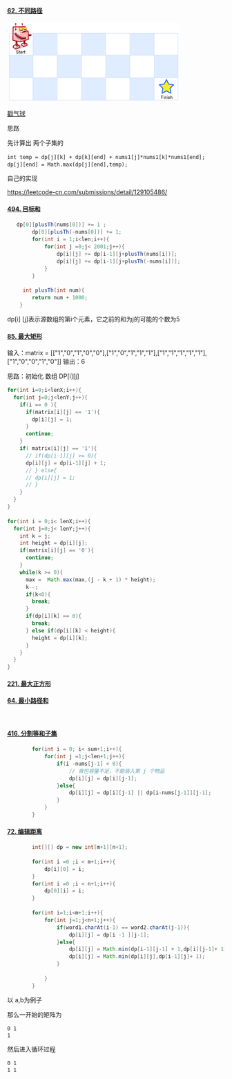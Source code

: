 



#### [62. 不同路径](https://leetcode-cn.com/problems/unique-paths/)

![img](../img/robot_maze.png)



[戳气球](https://leetcode-cn.com/problems/burst-balloons/)



思路

先计算出 两个子集的

`int temp = dp[j][k] + dp[k][end] + nums1[j]*nums1[k]*nums1[end];                    dp[j][end] = Math.max(dp[j][end],temp);`

自己的实现

https://leetcode-cn.com/submissions/detail/129105486/





#### [494. 目标和](https://leetcode-cn.com/problems/target-sum/)

```java
   dp[0][plusTh(nums[0])] += 1 ;
        dp[0][plusTh(-nums[0])] += 1;
        for(int i = 1;i<len;i++){
            for(int j =0;j< 2001;j++){
                dp[i][j] += dp[i-1][j+plusTh(nums[i])];
                dp[i][j] += dp[i-1][j+plusTh(-nums[i])];
            } 
        }
        
     int plusTh(int num){
        return num + 1000;
    }
```

dp[i] [j]表示源数组的第i个元素，它之前的和为j的可能的个数为5







#### [85. 最大矩形](https://leetcode-cn.com/problems/maximal-rectangle/)

输入：matrix = [["1","0","1","0","0"],["1","0","1","1","1"],["1","1","1","1","1"],["1","0","0","1","0"]]
输出：6

思路：初始化 数组 DP[i]\[j]

```java
for(int i=0;i<lenX;i++){
  for(int j=0;j<lenY;j++){
    if(i == 0 ){
      if(matrix[i][j] == '1'){
        dp[i][j] = 1;
      }
      continue;
    }
    if( matrix[i][j] == '1'){
      // if(dp[i-1][j] >= 0){
      dp[i][j] = dp[i-1][j] + 1;
      // } else{
      // dp[i][j] = 1;
      // }
    }
  }
}

for(int i = 0;i< lenX;i++){
  for(int j=0;j< lenY;j++){
    int k = j;
    int height = dp[i][j];
    if(matrix[i][j] == '0'){
      continue;
    }
    while(k >= 0){
      max =  Math.max(max,(j - k + 1) * height);
      k--;
      if(k<0){
        break;
      }
      if(dp[i][k] == 0){
        break;
      } else if(dp[i][k] < height){
        height = dp[i][k];
      }
    }
  }
}
```









#### [221. 最大正方形](https://leetcode-cn.com/problems/maximal-square/)







#### [64. 最小路径和](https://leetcode-cn.com/problems/minimum-path-sum/)

​	





#### [416. 分割等和子集](https://leetcode-cn.com/problems/partition-equal-subset-sum/)

```java
        for(int i = 0; i< sum+1;i++){
            for(int j =1;j<len+1;j++){
                if(i -nums[j-1] < 0){
                    // 背包容量不足，不能装入第 j 个物品
                    dp[i][j] = dp[i][j-1]; 
                }else{
                    dp[i][j] = dp[i][j-1] || dp[i-nums[j-1]][j-1];
                }
            }
        }
```





#### [72. 编辑距离](https://leetcode-cn.com/problems/edit-distance/)

```java
        int[][] dp = new int[m+1][n+1];

        for(int i =0 ;i < m+1;i++){
            dp[i][0] = i;
        }
        for(int i =0 ;i < n+1;i++){
            dp[0][i] = i;
        }

        for(int i=1;i<m+1;i++){
            for(int j=1;j<n+1;j++){
                if(word1.charAt(i-1) == word2.charAt(j-1)){
                    dp[i][j] = dp[i -1 ][j-1];
                }else{
                    dp[i][j] = Math.min(dp[i-1][j-1] + 1,dp[i][j-1]+ 1);
                    dp[i][j] = Math.min(dp[i][j],dp[i-1][j]+ 1);
                }

            }
        }
```

以 a,b为例子

那么一开始的矩阵为

```
0 1
1 
```

然后进入循环过程

```
0 1 
1 1
```

